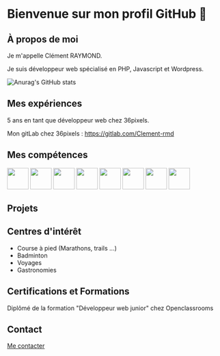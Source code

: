 # Bienvenue sur mon profil GitHub 👋

## À propos de moi

Je m'appelle Clément RAYMOND.

Je suis développeur web spécialisé en PHP, Javascript et Wordpress.

![Anurag's GitHub stats](https://github-readme-stats.vercel.app/api?username=DevExplorer&show_icons=true&theme=radical)

## Mes expériences

5 ans en tant que développeur web chez 36pixels.

Mon gitLab chez 36pixels : https://gitlab.com/Clement-rmd

## Mes compétences

[<img src="https://cdn.jsdelivr.net/gh/devicons/devicon/icons/html5/html5-original.svg" width="50"/>](https://cdn.jsdelivr.net/gh/devicons/devicon/icons/html5/html5-original.svg)
[<img src="https://cdn.jsdelivr.net/gh/devicons/devicon/icons/css3/css3-original.svg" width="50"/>](https://cdn.jsdelivr.net/gh/devicons/devicon/icons/css3/css3-original.svg)
[<img src="https://cdn.jsdelivr.net/gh/devicons/devicon/icons/tailwindcss/tailwindcss-plain.svg" width="50"/>](https://cdn.jsdelivr.net/gh/devicons/devicon/icons/tailwindcss/tailwindcss-plain.svg)
[<img src="https://cdn.jsdelivr.net/gh/devicons/devicon/icons/javascript/javascript-plain.svg" width="50"/>](https://cdn.jsdelivr.net/gh/devicons/devicon/icons/javascript/javascript-plain.svg)
[<img src="https://cdn.jsdelivr.net/gh/devicons/devicon/icons/php/php-original.svg" width="50"/>](https://cdn.jsdelivr.net/gh/devicons/devicon/icons/php/php-original.svg)
[<img src="https://cdn.jsdelivr.net/gh/devicons/devicon/icons/wordpress/wordpress-original.svg" width="50"/>](https://cdn.jsdelivr.net/gh/devicons/devicon/icons/wordpress/wordpress-original.svg)
[<img src="https://cdn.jsdelivr.net/gh/devicons/devicon/icons/vuejs/vuejs-original-wordmark.svg" width="50"/>](https://cdn.jsdelivr.net/gh/devicons/devicon/icons/vuejs/vuejs-original-wordmark.svg)
[<img src="https://cdn.jsdelivr.net/gh/devicons/devicon/icons/nuxtjs/nuxtjs-original.svg" width="50"/>](https://cdn.jsdelivr.net/gh/devicons/devicon/icons/nuxtjs/nuxtjs-original.svg)

## Projets

## Centres d'intérêt

* Course à pied (Marathons, trails ...)
* Badminton
* Voyages
* Gastronomies
 
## Certifications et Formations

Diplômé de la formation "Développeur web junior" chez Openclassrooms

## Contact

[Me contacter](mailto:contact@devexplorer.fr)

